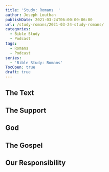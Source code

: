 ```yaml
---
title: 'Study: Romans  '
author: Joseph Louthan
publishDate: 2021-03-24T06:00:00-06:00
url: /study-romans/2021-03-24-study-romans/
categories:
  - Bible Study
  - Podcast
tags:
  - Romans
  - Podcast
series:
  - 'Bible Study: Romans'
TocOpen: true
draft: true
---
```

## The Text



## The Support



## God



## The Gospel



## Our Responsibility




